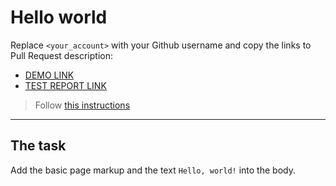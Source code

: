 # Hello world
Replace `<your_account>` with your Github username and copy the links to Pull Request description:
- [DEMO LINK](https://volodymyr4501.github.io/layout_hello-world/)
- [TEST REPORT LINK](https://volodymyr4501.github.io/layout_hello-world/report/html_report/)

> Follow [this instructions](https://mate-academy.github.io/layout_task-guideline/#how-to-solve-the-layout-tasks-on-github)
___

## The task 
Add the basic page markup and the text `Hello, world!` into the body.

